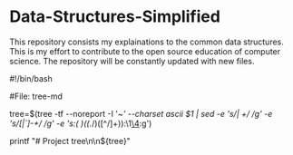 # Data-Structures-Simplified
This repository consists my explainations to the common data structures. This is my effort to contribute to the open source education of computer science. The repository will be constantly updated with new files. 

#!/bin/bash

#File: tree-md

tree=$(tree -tf --noreport -I '*~' --charset ascii $1 |
       sed -e 's/| \+/  /g' -e 's/[|`]-\+/ */g' -e 's:\(* \)\(\(.*/\)\([^/]\+\)\):\1[\4](\2):g')

printf "# Project tree\n\n${tree}"

